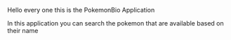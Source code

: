 Hello every one this is the PokemonBio Application 

In this application you can search the pokemon that are available  based on their name
